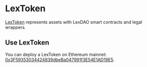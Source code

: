 # LexToken

[LexToken](https://github.com/lexDAO/LexToken) represents assets with LexDAO smart contracts and legal wrappers.

## Use LexToken

You can deploy a LexToken on Ethereum mainnet: [0x3F59353034424839dbeBa047991f3E54E1AD19E5](https://etherscan.io/address/0x3F59353034424839dbeBa047991f3E54E1AD19E5#code). 

